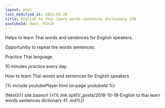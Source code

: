 ```yaml
---
layout: post
last_modified_at: 2021-03-29
title: English to Thai learn words sentences dictionary 238 
youtubeId: Uwov_-RlhJU
---
```

 
 
Helps to learn Thai words and sentences for English speakers.

Opportunitiy to repeat the words sentences. 

Practice Thai language. 
 
10 minutes practice every day. 
 
How to learn Thai words and sentences for English speakers 
 
{% include youtubePlayer.html id=page.youtubeId %}
 
 
[Next]({{ site.baseurl }}{% link  split1/_posts/2018-10-18-English to thai learn words sentences dictionary 41 .md%})
 
